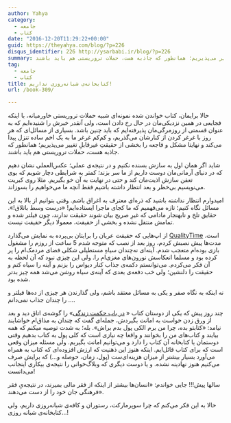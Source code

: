 ```yaml
---
author: Yahya
category:
  - جامعه
  - کتاب
date: "2016-12-20T11:29:22+00:00"
guid: https://theyahya.com/blog/?p=226
disqus_identifier: 226 http://ysarbabi.ir/blog/?p=226
summary: حالا برایمان، کتاب خواندن شده نمونه‌ای شبیه حملات تروریستی خاورمیانه، با اینکه فجایعی در همین نزدیکی‌مان در حال رخ دادن است، ولی آنقدر خبرش را شنیده‌ایم که به عنوان قسمتی از روزمرگی‌مان پذیرفته‌ایم که باید چنین باشد. بسیاری از مسائل‌ای که هر روز با غرغر کردن از کنارشان می‌گذریم، و کم‌کم غرغر ما به یک اخم ساده تنزل پیدا می‌کند و نهایتا مشکل و فاجعه را بخشی از حقیقتِ غیرقابلِ تغییر می‌پذیریم؛ همانطور که جاذبه هست، حملات تروریستی هم باید باشند.
tag:
  - جامعه
  - کتاب
title: کتابخانه‌ی شبانه‌روزی نداریم!
url: /book-309/

---
```

حالا برایمان، کتاب خواندن شده نمونه‌ای شبیه حملات تروریستی خاورمیانه، با اینکه فجایعی در همین نزدیکی‌مان در حال رخ دادن است، ولی آنقدر خبرش را شنیده‌ایم که به عنوان قسمتی از روزمرگی‌مان پذیرفته‌ایم که باید چنین باشد. بسیاری از مسائل‌ای که هر روز با غرغر کردن از کنارشان می‌گذریم، و کم‌کم غرغر ما به یک اخم ساده تنزل پیدا می‌کند و نهایتا مشکل و فاجعه را بخشی از حقیقتِ غیرقابلِ تغییر می‌پذیریم؛ همانطور که جاذبه هست، حملات تروریستی هم باید باشند.

شاید اگر همان اول به سازش بسنده نکنیم و در نتیجه‌ی عملی؛ عکس‌العملی نشان دهیم که در دنیای آرمانی‌مان دوست داریم از ما سر بزند؛ کمتر به شرایطی دچار شویم که بوی تعفن سازش اذیت‌مان کند و حتی در نهایت به آن خو بگیریم. مثلا روی کبریت می‌نویسیم بی‌خطر و بعد انتظار داشته باشیم فقط آنچه ما می‌خواهیم را بسوزاند.

امیدوارم انتظار نداشته باشید که ذره‌ای معترف به اغراق باشم. وقتی بتوانیم از بالا به این مسائل نگاه کنیم؛ تازه می‌فهمیم که ما کجای ماجرا ایستاده‌ایم! «درست وسط باتلاق!». حقایق تلخ و نابهنجار مادامی که غیرِ صریح بیان شوند حقیقت ندارند، چون فیلتر شده و تمامش منتقل نشده و بخشی از حقیقت، معمولا دیگر حقیقت نیست.

از اپ‌هایی که حقیقت عریان را برایتان بی‌پرده به نمایش می‌گذارد [QualityTime](https://cafebazaar.ir/app/com.zerodesktop.appdetox.qualitytime/) است. مدت‌ها پیش نصبش کردم، روز بعد از نصب که متوجه شدم 5 ساعت از روزم را مشغول بازی بوده‌ام متعجب شدم. آینه‌ای نه‌چندان سیاهِ مستطیلی شکلی فضای مردمک‌ام را پر کرده بود و مسلما انعکاسش نورون‌های مغزی‌ام را. ولی این چیزی نبود که آن لحظه به آن فکر می‌کردم. می‌توانستم دکمه‌ی جذاب کنار دیواس را بزنم و آینه را سیاه کنم و حقیقت را دلنشین؛ ولی خب دفعه‌ی بعدی که آینه‌ی سیاه روشن می‌شد همه چیز بدتر شده بود.

نه اینکه به نگاه صفر و یکی به مسائل معتقد باشم، ولی گذارندن هر چیزی از ده‌ها فیلتر و ... را چندان جذاب نمی‌دانم.

چند روز پیش که یکی از دوستان کتاب « [در باب حکمت زندگی](http://ysarbabi.ir/blog/2016/11/%da%a9%d8%aa%d8%a7%d8%a8-%d8%af%d8%b1-%d8%a8%d8%a7%d8%a8-%d8%ad%da%a9%d9%85%d8%aa-%d8%b2%d9%86%d8%af%da%af%db%8c/)» را گوشه‌ی اتاق دید و بعد از ورق زدن خواست به امانت بگیردش، جمله‌ای گفت که چندان به مذاق‌ام خواشایند نیامد: «کتابتو بده، چرا من برم الکی پول بدم براش». بله؛ به شدت توصیه‌ میکنم که همه‌ بیایند و کتاب‌های من را بخوانند و واقعا چه نیازی است که کلی پول به کتاب بدهیم وقتی دوستمان یا کتابخانه آن کتاب را دارد و می‌توانیم امانت بگیریم. ولی مسئله میزان وقعی است که برای کتاب قائل‌ایم. اینکه هنوز این ذهنیت که ارزش افزوده‌ای که کتاب به همراه می‌آورد بسیار بیشتر از میزان هزینه‌ای‌ست (پول، زمان، حوصله و...) که برایش صرف می‌کنیم هنوز نهادینه نشده. و یا دوست دیگری که وبلاگ‌خوانی را نتیجه‌ی بیکاری اینجانب می‌دانست!

سالها پیش!!!‌ جایی خواندم: «انسان‌ها بیشتر از اینکه از فقر مالی بمیرند، در نتیجه‌یِ فقر فرهنگی جان خود را از دست می‌دهند».

حالا به این فکر می‌کنم که چرا سوپرمارکت‌، رستوران و کافه‌ی شبانه‌روزی داریم، ولی کتابخانه‌ی شبانه روزی...!
